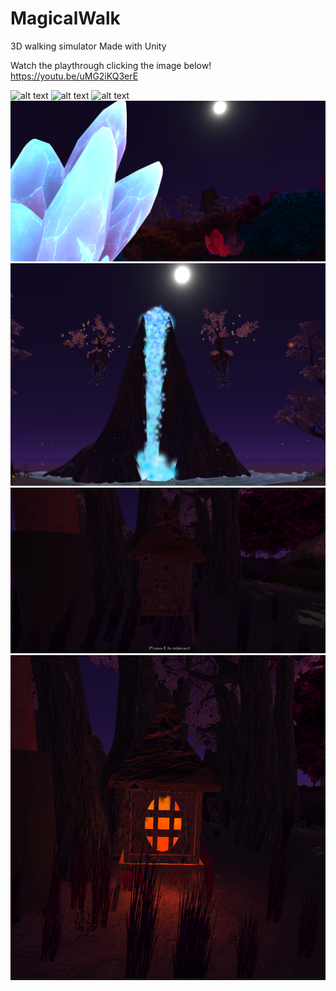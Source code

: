 # MagicalWalk
3D walking simulator
Made with Unity

Watch the playthrough clicking the image below!
https://youtu.be/uMG2iKQ3erE

![alt text](https://github.com/JessieSu2/MagicalWalk/blob/main/Scenary.png)
![alt text](https://github.com/JessieSu2/MagicalWalk/blob/main/Scenary2.png)
![alt text](https://github.com/JessieSu2/MagicalWalk/blob/main/Scenary3.png)
![alt text](https://github.com/JessieSu2/MagicalWalk/blob/main/Scenary4.png)
![alt text](https://github.com/JessieSu2/MagicalWalk/blob/main/Waterfall.png)
![alt text](https://github.com/JessieSu2/MagicalWalk/blob/main/FireplaceNotLit.png)
![alt text](https://github.com/JessieSu2/MagicalWalk/blob/main/FireplaceLit.png)
